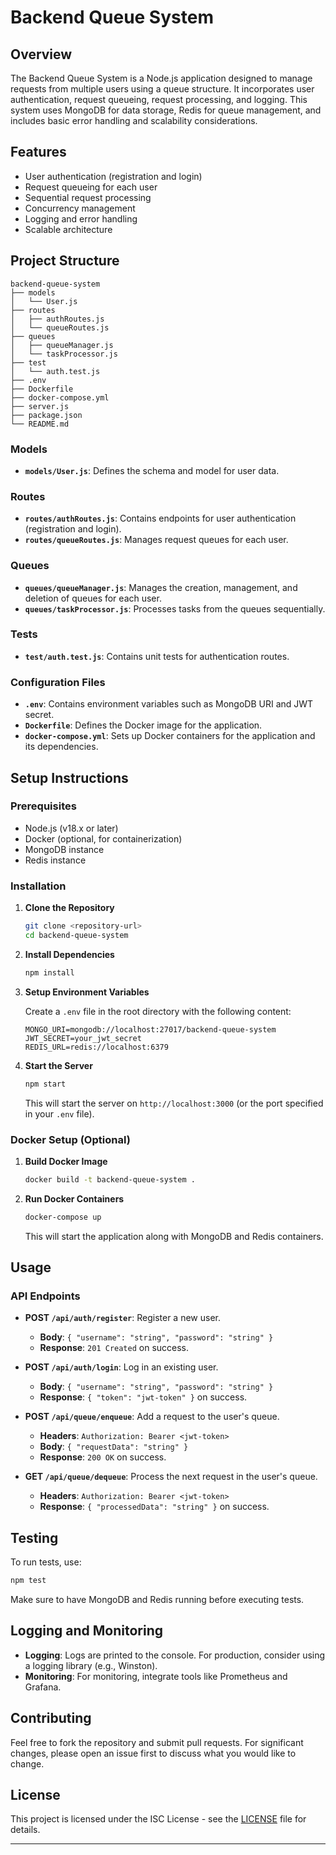 # Backend Queue System

## Overview

The Backend Queue System is a Node.js application designed to manage requests from multiple users using a queue structure. It incorporates user authentication, request queueing, request processing, and logging. This system uses MongoDB for data storage, Redis for queue management, and includes basic error handling and scalability considerations.

## Features

- User authentication (registration and login)
- Request queueing for each user
- Sequential request processing
- Concurrency management
- Logging and error handling
- Scalable architecture

## Project Structure

```
backend-queue-system
├── models
│   └── User.js
├── routes
│   ├── authRoutes.js
│   └── queueRoutes.js
├── queues
│   ├── queueManager.js
│   └── taskProcessor.js
├── test
│   └── auth.test.js
├── .env
├── Dockerfile
├── docker-compose.yml
├── server.js
├── package.json
└── README.md
```

### Models

- **`models/User.js`**: Defines the schema and model for user data.

### Routes

- **`routes/authRoutes.js`**: Contains endpoints for user authentication (registration and login).
- **`routes/queueRoutes.js`**: Manages request queues for each user.

### Queues

- **`queues/queueManager.js`**: Manages the creation, management, and deletion of queues for each user.
- **`queues/taskProcessor.js`**: Processes tasks from the queues sequentially.

### Tests

- **`test/auth.test.js`**: Contains unit tests for authentication routes.

### Configuration Files

- **`.env`**: Contains environment variables such as MongoDB URI and JWT secret.
- **`Dockerfile`**: Defines the Docker image for the application.
- **`docker-compose.yml`**: Sets up Docker containers for the application and its dependencies.

## Setup Instructions

### Prerequisites

- Node.js (v18.x or later)
- Docker (optional, for containerization)
- MongoDB instance
- Redis instance

### Installation

1. **Clone the Repository**

   ```bash
   git clone <repository-url>
   cd backend-queue-system
   ```

2. **Install Dependencies**

   ```bash
   npm install
   ```

3. **Setup Environment Variables**

   Create a `.env` file in the root directory with the following content:

   ```env
   MONGO_URI=mongodb://localhost:27017/backend-queue-system
   JWT_SECRET=your_jwt_secret
   REDIS_URL=redis://localhost:6379
   ```

4. **Start the Server**

   ```bash
   npm start
   ```

   This will start the server on `http://localhost:3000` (or the port specified in your `.env` file).

### Docker Setup (Optional)

1. **Build Docker Image**

   ```bash
   docker build -t backend-queue-system .
   ```

2. **Run Docker Containers**

   ```bash
   docker-compose up
   ```

   This will start the application along with MongoDB and Redis containers.

## Usage

### API Endpoints

- **POST `/api/auth/register`**: Register a new user.
  - **Body**: `{ "username": "string", "password": "string" }`
  - **Response**: `201 Created` on success.

- **POST `/api/auth/login`**: Log in an existing user.
  - **Body**: `{ "username": "string", "password": "string" }`
  - **Response**: `{ "token": "jwt-token" }` on success.

- **POST `/api/queue/enqueue`**: Add a request to the user's queue.
  - **Headers**: `Authorization: Bearer <jwt-token>`
  - **Body**: `{ "requestData": "string" }`
  - **Response**: `200 OK` on success.

- **GET `/api/queue/dequeue`**: Process the next request in the user's queue.
  - **Headers**: `Authorization: Bearer <jwt-token>`
  - **Response**: `{ "processedData": "string" }` on success.

## Testing

To run tests, use:

```bash
npm test
```

Make sure to have MongoDB and Redis running before executing tests.

## Logging and Monitoring

- **Logging**: Logs are printed to the console. For production, consider using a logging library (e.g., Winston).
- **Monitoring**: For monitoring, integrate tools like Prometheus and Grafana.

## Contributing

Feel free to fork the repository and submit pull requests. For significant changes, please open an issue first to discuss what you would like to change.

## License

This project is licensed under the ISC License - see the [LICENSE](LICENSE) file for details.

---
